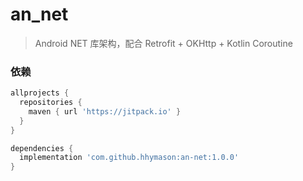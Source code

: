 # an_net
> Android NET 库架构，配合 Retrofit + OKHttp + Kotlin Coroutine


### 依赖
```groovy
allprojects {
  repositories {
    maven { url 'https://jitpack.io' }
  }
}
```
```groovy
dependencies {
  implementation 'com.github.hhymason:an-net:1.0.0'
}
```
